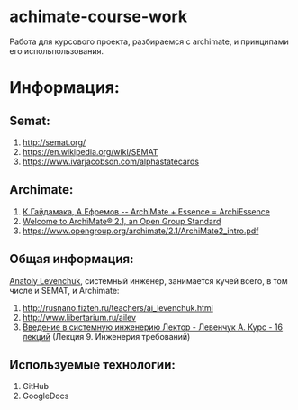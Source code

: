 # achimate-course-work
Работа для курсового проекта, разбираемся с archimate, и принципами его испольпользования.

Информация: 
===========

Semat:
------

1. http://semat.org/ 
2. https://en.wikipedia.org/wiki/SEMAT
3. https://www.ivarjacobson.com/alphastatecards

Archimate:
----------

1. [К.Гайдамака, А.Ефремов -- ArchiMate + Essence = ArchiEssence](http://www.docfoc.com/-archimate-essence-archiessence) 
2. [Welcome to ArchiMate® 2.1, an Open Group Standard](http://pubs.opengroup.org/architecture/archimate2-doc/)
3. https://www.opengroup.org/archimate/2.1/ArchiMate2_intro.pdf

Общая информация:
-----------------
[Anatoly Levenchuk](https://arxiv.org/ftp/arxiv/papers/1502/1502.00121.pdf), системный инженер, занимается кучей всего, в том числе
и SEMAT, и  Archimate:

1. http://rusnano.fizteh.ru/teachers/ai_levenchuk.html
2. http://www.libertarium.ru/ailev
3. [Введение в системную инженерию Лектор - Левенчук А. Курс - 16 лекций](http://xn--80akjhdk1e5c.xn--p1ai/content/1866) (Лекция 9. Инженерия требований)


Используемые технологии:
------------------------

1. GitHub
2. GoogleDocs